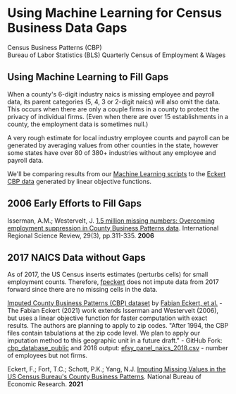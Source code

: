 # Using Machine Learning for Census Business Data Gaps

Census Business Patterns (CBP)  
Bureau of Labor Statistics (BLS) Quarterly Census of Employment & Wages  

<!--#### By Loren K. Heyns, John A. Taylor, Benjamin Liu-->

## Using Machine Learning to Fill Gaps

When a county's 6-digit industry naics is missing employee and payroll data, its parent categories (5, 4, 3 or 2-digit naics) will also omit the data. This occurs when there are only a couple firms in a county to protect the privacy of individual firms. (Even when there are over 15 establishments in a county, the employment data is sometimes null.)

A very rough estimate for local industry employee counts and payroll can be generated by averaging values from other counties in the state, however some states have over 80 of 380+ industries without any employee and payroll data.

We'll be comparing results from our [Machine Learning scripts](https://github.com/modelearth/machine-learning) to the [Eckert CBP data](https://github.com/modelearth/cbp_database_public) generated by linear objective functions.  

## 2006 Early Efforts to Fill Gaps

Isserman, A.M.; Westervelt, J. [1.5 million missing numbers: Overcoming employment suppression in County Business Patterns data](https://journals.sagepub.com/doi/10.1177/0160017606290359). International Regional Science Review, 29(3), pp.311-335. **2006**<!-- Seems not to work, probably need do institutional login first. https://citeseerx.ist.psu.edu/viewdoc/download?doi=10.1.1.1015.6155&rep=rep1&type=pdf -->

## 2017 NAICS Data without Gaps

As of 2017, the US Census inserts estimates (perturbs cells) for small employment counts. Therefore, [fpeckert](http://www.fpeckert.me/cbp/) does not impute data from 2017 forward since there are no missing cells in the data.

[Imputed County Business Patterns (CBP) dataset](http://www.fpeckert.me/cbp/) by [Fabian Eckert, et al.](http://fpeckert.me/cbp/efsy.pdf) - The Fabian Eckert (2021) work extends Isserman and Westervelt (2006), but uses a linear objective function for faster computation with exact results. The authors are planning to apply to zip codes. "After 1994, the CBP files contain tabulations at the zip code level. We plan to apply our imputation method to this geographic unit in a future draft." - GitHub Fork: [cbp\_database\_public](https://github.com/modelearth/cbp_database_public) and 2018 output: [efsy_panel_naics_2018.csv](https://github.com/modelearth/community-data/tree/master/process/naics/source) - number of employees but not firms. 

<!--
The content of our cbp repo resides in an "env" folder, so .gitignore excludes it.  
Also, output has not been successfully generated yet.
	[2018 data from Eckert](https://github.com/modelearth/community-data/tree/master/process/cbp) and our 
-->


Eckert, F.; Fort, T.C.; Schott, P.K.; Yang, N.J. [Imputing Missing Values in the US Census Bureau's County Business Patterns](https://www.nber.org/system/files/working_papers/w26632/w26632.pdf). National Bureau of Economic Research. **2021**


